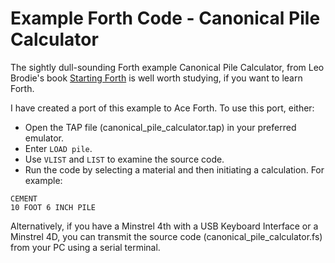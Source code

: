 # Example Forth Code - Canonical Pile Calculator

The sightly dull-sounding Forth example Canonical Pile Calculator, from Leo Brodie's book [Starting Forth](https://forth.com/starting-forth/12-forth-code-example/) is well worth studying, if you want to learn Forth. 

I have created a port of this example to Ace Forth. To use this port, either:

* Open the TAP file (canonical_pile_calculator.tap) in your preferred emulator.
* Enter `LOAD pile`.
* Use `VLIST` and `LIST` to examine the source code.
* Run the code by selecting a material and then initiating a calculation. For example:

```
CEMENT
10 FOOT 6 INCH PILE
```

Alternatively, if you have a Minstrel 4th with a USB Keyboard Interface or a Minstrel 4D, you can transmit the source code (canonical_pile_calculator.fs) from your PC using a serial terminal.
